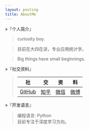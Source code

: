 ```yaml
---
layout: posting
title: AboutMe
---
```


&raquo;『个人简介』

> curiosity boy.

> 目前在大四在读，专业应用统计学。

> Big things have small beginnings. 

&raquo;『社交资料』

> <center>

> |社|交|资|料|
> |:-:|:-:|:-:|:-:|
> | [GitHub] | [知乎] | [微信] | [微博] |

&raquo;『开发语言』

> 编程语言: Python  
> 目前专注于深度学习方向。

[GitHub]:http://github.com/pangtong97
[微博]:http://weibo.com/idisreg
[微信]:http://ww1.sinaimg.cn/large/006nRXiIly1fxnqhl9yuhj30e80e8mx3.jpg
[知乎]:http://www.zhihu.com/people/idisreg
